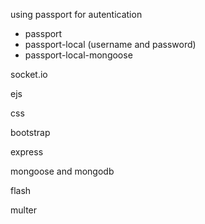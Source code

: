 using passport for autentication
- passport 
- passport-local (username and password)
- passport-local-mongoose 

socket.io 

ejs 

css

bootstrap

express 

mongoose and mongodb

flash

multer




